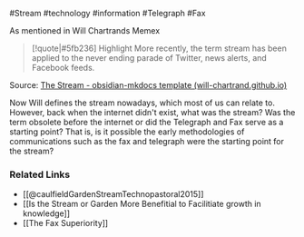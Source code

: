 
#Stream #technology #information #Telegraph #Fax 

As mentioned in Will Chartrands Memex

> [!quote|#5fb236] Highlight
> More recently, the term stream has been applied to the never ending parade of Twitter, news alerts, and Facebook feeds.

Source: [The Stream - obsidian-mkdocs template (will-chartrand.github.io)](https://will-chartrand.github.io/Memex_WillC/Thoughts/The%20Stream/)

Now Will defines the stream nowadays, which most of us can relate to. However, back when the internet didn't exist, what was the stream? Was the term obsolete before the internet or did the Telegraph and Fax serve as a starting point?  That is, is it possible the early methodologies of communications such as the fax and telegraph were the starting point for the stream?

### Related Links
* [[@caulfieldGardenStreamTechnopastoral2015]]
* [[Is the Stream or Garden More Benefitial to Facilitiate growth in knowledge]]
* [[The Fax Superiority]]